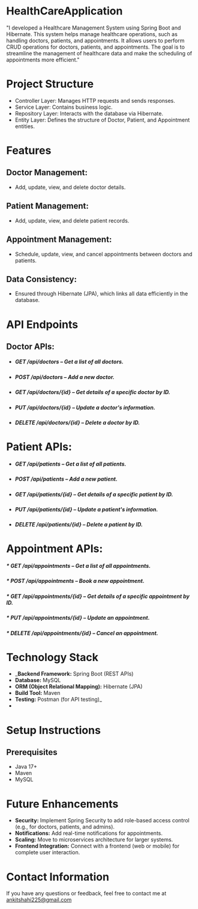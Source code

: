 # HealthCareApplication
 "I developed a Healthcare Management System using Spring Boot and Hibernate. This system helps manage healthcare operations, such as handling doctors, patients, and appointments. It allows users to perform CRUD operations for doctors, patients, and appointments. The goal is to streamline the management of healthcare data and make the scheduling of appointments more efficient."



# Project Structure

* Controller Layer: Manages HTTP requests and sends responses.
* Service Layer: Contains business logic.
* Repository Layer: Interacts with the database via Hibernate.
* Entity Layer: Defines the structure of Doctor, Patient, and Appointment entities.

# **Features**

## Doctor Management:

* Add, update, view, and delete doctor details.

## Patient Management:

* Add, update, view, and delete patient records.

## Appointment Management:

* Schedule, update, view, and cancel appointments between doctors and patients.

## Data Consistency:

* Ensured through Hibernate (JPA), which links all data efficiently in the database.


# **API Endpoints**

##  Doctor APIs:

* ##### GET /api/doctors – Get a list of all doctors.

* ##### POST /api/doctors – Add a new doctor.

* ##### GET /api/doctors/{id} – Get details of a specific doctor by ID.

* ##### PUT /api/doctors/{id} – Update a doctor's information.

* ##### DELETE /api/doctors/{id} – Delete a doctor by ID.

# **Patient APIs:**

* ##### GET /api/patients – Get a list of all patients.

* ##### POST /api/patients – Add a new patient.

* ##### GET /api/patients/{id} – Get details of a specific patient by ID.

* ##### PUT /api/patients/{id} – Update a patient's information.

* ##### DELETE /api/patients/{id} – Delete a patient by ID.

# **Appointment APIs:**

##### * GET /api/appointments – Get a list of all appointments.

##### * POST /api/appointments – Book a new appointment.

##### * GET /api/appointments/{id} – Get details of a specific appointment by ID.

##### * PUT /api/appointments/{id} – Update an appointment.

##### * DELETE /api/appointments/{id} – Cancel an appointment.

# Technology Stack

* _**Backend Framework:** Spring Boot (REST APIs)
* **Database:** MySQL
* **ORM (Object Relational Mapping):** Hibernate (JPA)
* **Build Tool:** Maven
* **Testing:** Postman (for API testing)_
* 

# Setup Instructions

## Prerequisites

* Java 17+
* Maven
* MySQL


# Future Enhancements
* **Security:** Implement Spring Security to add role-based access control (e.g., for doctors, patients, and admins).
* **Notifications:** Add real-time notifications for appointments.
* **Scaling:** Move to microservices architecture for larger systems.
* **Frontend Integration:** Connect with a frontend (web or mobile) for complete user interaction.

# **Contact Information**

If you have any questions or feedback, feel 
free to contact me at ankitshahi225@gmail.com